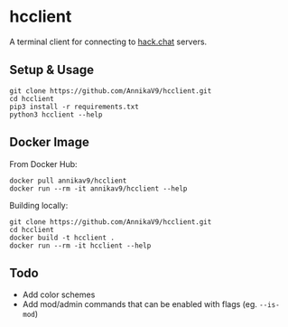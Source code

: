 # hcclient
A terminal client for connecting to [hack.chat](https://github.com/hack-chat/main) servers.



## Setup & Usage

```
git clone https://github.com/AnnikaV9/hcclient.git
cd hcclient
pip3 install -r requirements.txt
python3 hcclient --help
```


## Docker Image
From Docker Hub:
```
docker pull annikav9/hcclient
docker run --rm -it annikav9/hcclient --help
```
Building locally:
```
git clone https://github.com/AnnikaV9/hcclient.git
cd hcclient
docker build -t hcclient .
docker run --rm -it hcclient --help
```



## Todo
- Add color schemes
- Add mod/admin commands that can be enabled with flags (eg. `--is-mod`)
